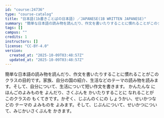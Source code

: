```yaml
---
id: "course:24736"
type: "course-catalog"
title: "日本語(1b書きことばの日本語) ／JAPANESE(1B WRITTEN JAPANESE)"
summary: "簡単な日本語の読み物を読んだり、作文を書いたりすることに慣れることがこのクラスの目的です。家族、自分の国の紹介、生活などのテーマの読み物を読みます。そして、自分について、生活について短い作文を書きます。 かんたんな にほんごのよみものを よ…"
tags: []
campus: ""
credits: 1
instructors: []
license: "CC-BY-4.0"
version:
  created_at: "2025-10-09T03:48:57Z"
  updated_at: "2025-10-09T03:48:57Z"
---
```

簡単な日本語の読み物を読んだり、作文を書いたりすることに慣れることがこのクラスの目的です。家族、自分の国の紹介、生活などのテーマの読み物を読みます。そして、自分について、生活について短い作文を書きます。 かんたんな にほんごのよみものを よんだり、さくぶんを かいたりすることに なれることが このクラスの もくてきです。かぞく、じぶんのくにの しょうかい、せいかつなどの テーマの よみものを よみます。そして、じぶんについて、せいかつについて、みじかいさくぶんを かきます。
